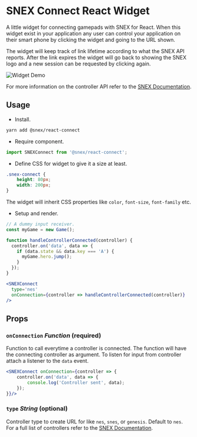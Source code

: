 # SNEX Connect React Widget

A little widget for connecting gamepads with SNEX for React. When this widget exist in your application any user can control your application on their smart phone by clicking the widget and going to the URL shown.

The widget will keep track of link lifetime according to what the SNEX API reports. After the link expires the widget will go back to showing the SNEX logo and a new session can be requested by clicking again.

![Widget Demo](http://i.imgur.com/WSnTxFt.gif "Widget demo")

For more information on the controller API refer to the [SNEX Documentation](https://github.com/snex-io/snex-web/tree/master/docs).


## Usage

* Install.
```bash
yarn add @snex/react-connect
```

* Require component.
```js
import SNEXConnect from '@snex/react-connect';
```

* Define CSS for widget to give it a size at least.
```css
.snex-connect {
    height: 80px;
    width: 200px;
}
```
The widget will inherit CSS properties like `color`, `font-size`, `font-family` etc.

* Setup and render.
```jsx
// A dummy input receiver.
const myGame = new Game();

function handleControllerConnected(controller) {
  controller.on('data', data => {
    if (data.state && data.key === 'A') {
      myGame.hero.jump();
    }
  });
}

<SNEXConnect
  type='nes'
  onConnection={controller => handleControllerConnected(controller)}
/>
```

## Props
### `onConnection` *Function* (required)
Function to call everytime a controller is connected. The function will have the connecting controller as argument. To listen for input from controller attach a listener to the `data` event.
```jsx
<SNEXConnect onConnection={controller => {
    controller.on('data', data => {
        console.log('Controller sent', data);
    });
}}/>
```

### `type` *String* (optional)
Controller type to create URL for like `nes`, `snes`, or `genesis`. Default to `nes`. For a full list of controllers refer to the [SNEX Documentation](https://github.com/snex-io/snex-web/tree/master/docs).
